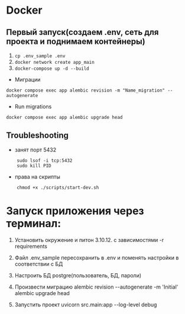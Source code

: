 # Docker
## Первый запуск(создаем .env, сеть для проекта и поднимаем контейнеры)

1. `cp .env_sample .env`
2. `docker network create app_main`
3. `docker-compose up -d --build`

- Миграции
```shell
docker compose exec app alembic revision -m "Name_migration" --autogenerate
```
- Run migrations
```shell
docker compose exec app alembic upgrade head
```



## Troubleshooting

- занят порт 5432
```
    sudo lsof -i tcp:5432
    sudo kill PID
```
- права на скрипты
```
    chmod +x ./scripts/start-dev.sh
```

# Запуск приложения через терминал:
1. Установить окружение и питон 3.10.12.  c зависимостями -r requirements

2. Файл .env_sample пересохранить в .env и поменять настройки в соответствии с БД

3. Настроить БД postgre(пользователь, БД, пароли)

4. Произвести миграцию
   alembic revision --autogenerate -m 'Initial'
   alembic upgrade head

5. Запустить проект
    uvicorn src.main:app --log-level debug
